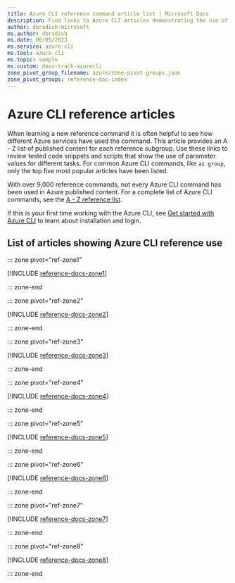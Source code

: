 ```yaml
---
title: Azure CLI reference command article list | Microsoft Docs
description: Find links to Azure CLI articles demonstrating the use of reference commands.  Search by reference group or command name.
author: dbradish-microsoft
ms.author: dbradish
ms.date: 06/05/2023
ms.service: azure-cli
ms.tool: azure-cli
ms.topic: sample 
ms.custom: devx-track-azurecli
zone_pivot_group_filename: azure/zone-pivot-groups.json
zone_pivot_groups: reference-doc-index
---
```

<!-- This article is autogenerated. To change the "Sample name" column value, modify the H1 of the article.-->

# Azure CLI reference articles

When learning a new reference command it is often helpful to see how different Azure services have used the command.  This article provides an A - Z list of published content for each reference subgroup.  Use these links to review tested code snippets and scripts that show the use of parameter values for different tasks.  For common Azure CLI commands, like `az group`, only the top five most popular articles have been listed.

With over 9,000 reference commands, not every Azure CLI command has been used in Azure published content. For a complete list of Azure CLI commands, see the [A - Z reference list](/cli/azure/reference-index).  

If this is your first time working with the Azure CLI, see [Get started with Azure CLI](get-started-with-azure-cli.md) to learn about installation and login.

## List of articles showing Azure CLI reference use

::: zone pivot="ref-zone1"

[!INCLUDE [reference-docs-zone1](includes/reference-docs-zone1.md)]

::: zone-end

::: zone pivot="ref-zone2"

[!INCLUDE [reference-docs-zone2](includes/reference-docs-zone2.md)]

::: zone-end

::: zone pivot="ref-zone3"

[!INCLUDE [reference-docs-zone3](includes/reference-docs-zone3.md)]

::: zone-end

::: zone pivot="ref-zone4"

[!INCLUDE [reference-docs-zone4](includes/reference-docs-zone4.md)]

::: zone-end

::: zone pivot="ref-zone5"

[!INCLUDE [reference-docs-zone5](includes/reference-docs-zone5.md)]

::: zone-end

::: zone pivot="ref-zone6"

[!INCLUDE [reference-docs-zone6](includes/reference-docs-zone6.md)]

::: zone-end

::: zone pivot="ref-zone7"

[!INCLUDE [reference-docs-zone7](includes/reference-docs-zone7.md)]

::: zone-end

::: zone pivot="ref-zone8"

[!INCLUDE [reference-docs-zone8](includes/reference-docs-zone8.md)]

::: zone-end
